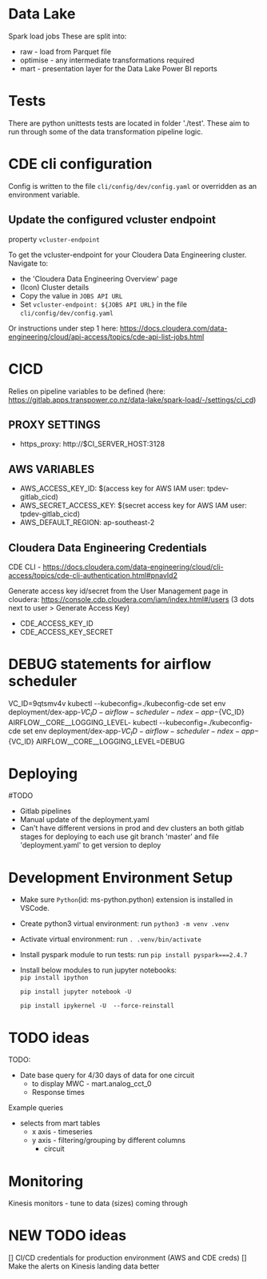 # Data Lake

Spark load jobs
These are split into:

- raw - load from Parquet file
- optimise - any intermediate transformations required
- mart - presentation layer for the Data Lake Power BI reports

# Tests
There are python unittests tests are located in folder './test'.
These aim to run through some of the data transformation pipeline logic.


# CDE cli configuration 
Config is written to the file `cli/config/dev/config.yaml` or overridden as an environment variable.
## Update the configured vcluster endpoint
property `vcluster-endpoint` 

To get the vcluster-endpoint for your Cloudera Data Engineering cluster. Navigate to: 
 - the 'Cloudera Data Engineering Overview' page 
 - (Icon) Cluster details 
 - Copy the value in `JOBS API URL`
 - Set `vcluster-endpoint: ${JOBS API URL}` in the file `cli/config/dev/config.yaml`

Or instructions under step 1 here: https://docs.cloudera.com/data-engineering/cloud/api-access/topics/cde-api-list-jobs.html


# CICD
Relies on pipeline variables to be defined (here: https://gitlab.apps.transpower.co.nz/data-lake/spark-load/-/settings/ci_cd)

## PROXY SETTINGS
 - https_proxy: http://$CI_SERVER_HOST:3128
## AWS VARIABLES
 - AWS_ACCESS_KEY_ID: $(access key for AWS IAM user: tpdev-gitlab_cicd)
 - AWS_SECRET_ACCESS_KEY: $(secret access key for AWS IAM user: tpdev-gitlab_cicd)
 - AWS_DEFAULT_REGION: ap-southeast-2
 ## Cloudera Data Engineering Credentials 
 CDE CLI - https://docs.cloudera.com/data-engineering/cloud/cli-access/topics/cde-cli-authentication.html#pnavId2
 
 Generate access key id/secret from the User Management page in cloudera: https://console.cdp.cloudera.com/iam/index.html#/users (3 dots next to user > Generate Access Key)
 
 - CDE_ACCESS_KEY_ID
 - CDE_ACCESS_KEY_SECRET


# DEBUG statements for airflow scheduler
VC_ID=9qtsmv4v
kubectl --kubeconfig=./kubeconfig-cde  set env deployment/dex-app-${VC_ID}-airflow-scheduler -n dex-app-${VC_ID} AIRFLOW__CORE__LOGGING_LEVEL-
kubectl --kubeconfig=./kubeconfig-cde  set env deployment/dex-app-${VC_ID}-airflow-scheduler -n dex-app-${VC_ID} AIRFLOW__CORE__LOGGING_LEVEL=DEBUG



# Deploying
#TODO
 - Gitlab pipelines
 - Manual update of the deployment.yaml
 - Can't have different versions in prod and dev clusters an both gitlab stages for deploying to each use git branch 'master' and file 'deployment.yaml' to get version to deploy
 

 # Development Environment Setup
 - Make sure `Python`(id: ms-python.python) extension is installed in VSCode. 
 - Create python3 virtual environment: run  ```python3 -m venv .venv```
 - Activate virtual environment: run ```. .venv/bin/activate```
 - Install pyspark module to run tests: run ```pip install pyspark===2.4.7```
 - Install below modules to run jupyter notebooks:  
   ```pip install ipython```

   ```pip install jupyter notebook -U```

   ```pip install ipykernel -U  --force-reinstall```
 


# TODO ideas
TODO:
 
* Date base query for 4/30 days of data for one circuit
    * to display MWC - mart.analog_cct_0
    * Response times 


Example queries
 * selects from mart tables
    * x axis - timeseries
    * y axis - filtering/grouping by different columns
        * circuit

# Monitoring
  Kinesis monitors - tune to data (sizes) coming through


# NEW TODO ideas

 [] CI/CD credentials for production environment (AWS and CDE creds)
 [] Make the alerts on Kinesis landing data better

